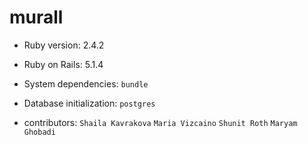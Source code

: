 # murall

* Ruby version: 2.4.2
* Ruby on Rails: 5.1.4
* System dependencies: `bundle`
* Database initialization: `postgres`





* contributors:
`Shaila Kavrakova`
`Maria Vizcaino`
`Shunit Roth`
`Maryam Ghobadi`
